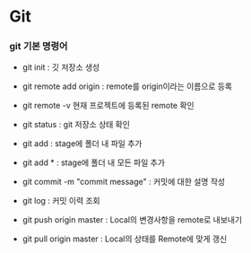# Git 

### git 기본 명령어

* git init : 깃 저장소 생성
* git remote add origin <reomte url> : remote를 origin이라는 이름으로 등록
* git remote -v 현재 프로젝트에 등록된 remote 확인



* git status : git 저장소 상태 확인
* git add <filename> : stage에 폴더 내 파일 추가
* git add * : stage에 폴더 내 모든 파일 추가



* git commit -m "commit message" :  커밋에 대한 설명 작성
* git log : 커밋 이력 조회



* git push origin master : Local의 변경사항을 remote로 내보내기
* git pull origin master : Local의 상태를 Remote에 맞게 갱신